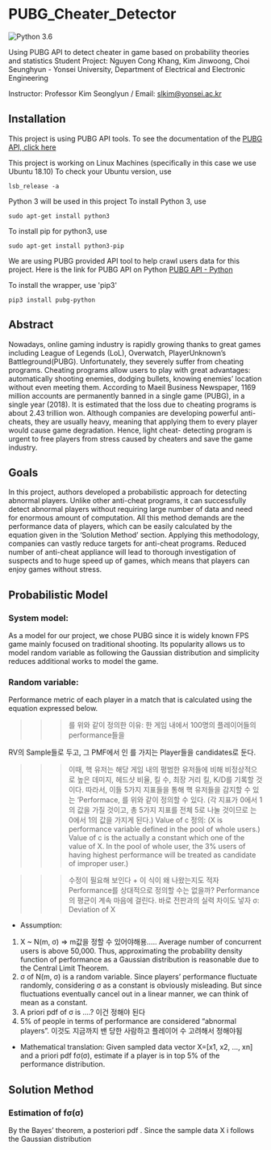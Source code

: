 # PUBG_Cheater_Detector

![Python 3.6](https://img.shields.io/badge/python-3.6-blue.svg)

Using PUBG API to detect cheater in game based on probability theories and statistics
Student Project: Nguyen Cong Khang, Kim Jinwoong, Choi Seunghyun - Yonsei University, Department of Electrical and Electronic Engineering

Instructor: Professor Kim Seonglyun / Email: slkim@yonsei.ac.kr

## Installation
This project is using PUBG API tools. To see the documentation of the [PUBG API, click here](https://documentation.pubg.com/en/introduction.html)

This project is working on Linux Machines (specifically in this case we use Ubuntu 18.10)
To check your Ubuntu version, use
```
lsb_release -a
```
Python 3 will be used in this project
To install Python 3, use
```
sudo apt-get install python3
```
To install pip for python3, use
```
sudo apt-get install python3-pip
```
We are using PUBG provided API tool to help crawl users data for this project. Here is the link for PUBG API on Python
[PUBG API - Python](https://github.com/ramonsaraiva/pubg-python)


To install the wrapper, use 'pip3'

```
pip3 install pubg-python
```
## Abstract
Nowadays, online gaming industry is rapidly growing thanks to great games including League
of Legends (LoL), Overwatch, PlayerUnknown’s Battleground(PUBG). Unfortunately, they
severely suffer from cheating programs. Cheating programs allow users to play with great
advantages: automatically shooting enemies, dodging bullets, knowing enemies’ location
without even meeting them.
According to Maeil Business Newspaper, 1169 million accounts are permanently banned in a
single game (PUBG), in a single year (2018). It is estimated that the loss due to cheating
programs is about 2.43 trillion won.
Although companies are developing powerful anti-cheats, they are usually heavy, meaning
that applying them to every player would cause game degradation. Hence, light cheat-
detecting program is urgent to free players from stress caused by cheaters and save the
game industry.

## Goals
In this project, authors developed a probabilistic approach for detecting abnormal players.
Unlike other anti-cheat programs, it can successfully detect abnormal players without
requiring large number of data and need for enormous amount of computation. All this
method demands are the performance data of players, which can be easily calculated by the
equation given in the ‘Solution Method’ section.
Applying this methodology, companies can vastly reduce targets for anti-cheat programs.
Reduced number of anti-cheat appliance will lead to thorough investigation of suspects and
to huge speed up of games, which means that players can enjoy games without stress.

## Probabilistic Model
### System model:
As a model for our project, we chose PUBG since it is widely known FPS game mainly
focused on traditional shooting. Its popularity allows us to model random variable as
following the Gaussian distribution and simplicity reduces additional works to model the
game.
### Random variable:
Performance metric of each player in a match that is calculated using the equation
expressed below.

>>>를 위와 같이 정의한 이유: 한 게임 내에서 100명의 플레이어들의 performance들을

RV의 Sample들로 두고, 그 PMF에서 인 를 가지는 Player들을 candidates로 둔다.
>>>이때, 핵 유저는 해당 게임 내의 평범한 유저들에 비해 비정상적으로 높은 데미지,
헤드샷 비율, 킬 수, 최장 거리 킬, K/D를 기록할 것이다. 따라서, 이들 5가지 지표들을
통해 핵 유저들을 감지할 수 있는 ‘Performace, 를 위와 같이 정의할 수 있다. (각
지표가 0에서 1의 값을 가질 것이고, 총 5가지 지표를 전체 5로 나눌 것이므로 는
0에서 1의 값을 가지게 된다.)
>>>Value of c 정의: (X is performance variable defined in the pool of whole users.)
Value of c is the actually a constant which one of the value of X. In the pool of whole
user, the 3% users of having highest performance will be treated as candidate of
improper user.)

>>>수정이 필요해 보인다 + 이 식이 왜 나왔는지도 적자 Performance를 상대적으로
정의할 수는 없을까? Performance의 평균이 계속 마음에 걸린다. 바로 전판과의 실력
차이도 넣자
σ: Deviation of X
- Assumption:
1) X ~ N(m, σ) =&gt; m값을 정할 수 있어야해용…..
Average number of concurrent users is above 50,000. Thus, approximating the
probability density function of performance as a Gaussian distribution is reasonable
due to the Central Limit Theorem.
2) σ of N(m, σ) is a random variable.
Since players’ performance fluctuate randomly, considering σ as a constant is
obviously misleading. But since fluctuations eventually cancel out in a linear manner,
we can think of mean as a constant.
3) A priori pdf of σ is ….?
이건 정해야 된다
4) 5% of people in terms of performance are considered “abnormal players”.
이것도 지금까지 밴 당한 사람하고 플레이어 수 고려해서 정해야됨
- Mathematical translation:
Given sampled data vector X=[x1, x2, …, xn] and a priori pdf fσ(σ), estimate if a player is
in top 5% of the performance distribution.

## Solution Method
### Estimation of fσ(σ)
By the Bayes’ theorem, a posteriori pdf .
Since the sample data X i follows the Gaussian distribution
